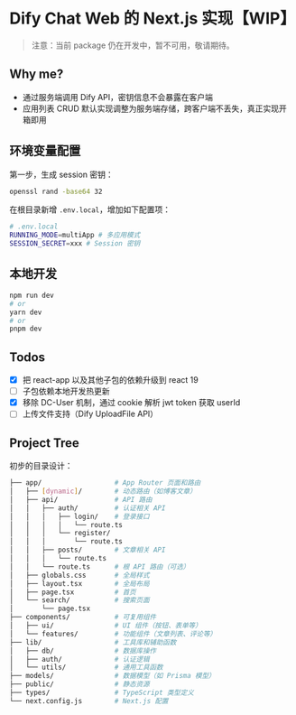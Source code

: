 # Dify Chat Web 的 Next.js 实现【WIP】

> 注意：当前 package 仍在开发中，暂不可用，敬请期待。

## Why me?

- 通过服务端调用 Dify API，密钥信息不会暴露在客户端
- 应用列表 CRUD 默认实现调整为服务端存储，跨客户端不丢失，真正实现开箱即用

## 环境变量配置

第一步，生成 session 密钥：

```bash
openssl rand -base64 32
```

在根目录新增 `.env.local`，增加如下配置项：

```bash
# .env.local
RUNNING_MODE=multiApp # 多应用模式
SESSION_SECRET=xxx # Session 密钥
```

## 本地开发

```bash
npm run dev
# or
yarn dev
# or
pnpm dev
```

## Todos

- [x] 把 react-app 以及其他子包的依赖升级到 react 19
- [ ] 子包依赖本地开发热更新
- [x] 移除 DC-User 机制，通过 cookie 解析 jwt token 获取 userId
- [ ] 上传文件支持（Dify UploadFile API）

## Project Tree

初步的目录设计：

```bash
├── app/                  # App Router 页面和路由
│   ├── [dynamic]/        # 动态路由（如博客文章）
│   ├── api/              # API 路由
│   │   ├── auth/         # 认证相关 API
│   │   │   ├── login/    # 登录接口
│   │   │   │   └── route.ts
│   │   │   └── register/
│   │   │       └── route.ts
│   │   ├── posts/        # 文章相关 API
│   │   │   └── route.ts
│   │   └── route.ts      # 根 API 路由（可选）
│   ├── globals.css       # 全局样式
│   ├── layout.tsx        # 全局布局
│   ├── page.tsx          # 首页
│   └── search/           # 搜索页面
│       └── page.tsx
├── components/           # 可复用组件
│   ├── ui/               # UI 组件（按钮、表单等）
│   └── features/         # 功能组件（文章列表、评论等）
├── lib/                  # 工具库和辅助函数
│   ├── db/               # 数据库操作
│   ├── auth/             # 认证逻辑
│   └── utils/            # 通用工具函数
├── models/               # 数据模型（如 Prisma 模型）
├── public/               # 静态资源
├── types/                # TypeScript 类型定义
└── next.config.js        # Next.js 配置
```
